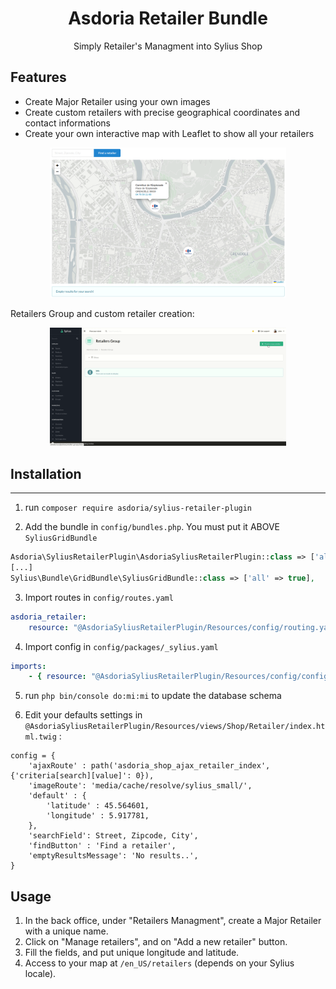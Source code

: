 <p align="center">
</p>


<h1 align="center">Asdoria Retailer Bundle</h1>

<p align="center">Simply Retailer's Managment into Sylius Shop</p>

## Features

+ Create Major Retailer using your own images
+ Create custom retailers with precise geographical coordinates and contact informations
+ Create your own interactive map with Leaflet to show all your retailers

<div style="max-width: 75%; height: auto; margin: auto">
 
![Leaflet Map](doc/map.png)

</div>

 Retailers Group and custom retailer creation:
<div style="max-width: 75%; height: auto; margin: auto">

![Example of major retailer and custom retailer creation](doc/create-retailersgroup-group.gif)

</div>

 

## Installation

---
1. run `composer require asdoria/sylius-retailer-plugin`


2. Add the bundle in `config/bundles.php`. You must put it ABOVE `SyliusGridBundle`

```PHP
Asdoria\SyliusRetailerPlugin\AsdoriaSyliusRetailerPlugin::class => ['all' => true],
[...]
Sylius\Bundle\GridBundle\SyliusGridBundle::class => ['all' => true],
```

3. Import routes in `config/routes.yaml`

```yaml
asdoria_retailer:
    resource: "@AsdoriaSyliusRetailerPlugin/Resources/config/routing.yaml"
```

4. Import config in `config/packages/_sylius.yaml`
```yaml
imports:
    - { resource: "@AsdoriaSyliusRetailerPlugin/Resources/config/config.yaml"}
```

5. run `php bin/console do:mi:mi` to update the database schema

6. Edit your defaults settings in `@AsdoriaSyliusRetailerPlugin/Resources/views/Shop/Retailer/index.html.twig` :
```
config = {
    'ajaxRoute' : path('asdoria_shop_ajax_retailer_index', {'criteria[search][value]': 0}),
    'imageRoute': 'media/cache/resolve/sylius_small/',
    'default' : {
        'latitude' : 45.564601,
        'longitude' : 5.917781,
    },
    'searchField': Street, Zipcode, City',
    'findButton' : 'Find a retailer',
    'emptyResultsMessage': 'No results..',
}
 ```


## Usage

1. In the back office, under "Retailers Managment", create a Major Retailer with a unique name.
2. Click on "Manage retailers", and on "Add a new retailer" button.
3. Fill the fields, and put unique longitude and latitude.
4. Access to your map at `/en_US/retailers` (depends on your Sylius locale).
